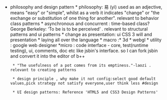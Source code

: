 * philosophy and design pattern
       * philosophy:
            易 (yì) used as an adjective, means "easy" or "simple", whilst as a verb it indicates "change" or "the exchange or substitution of one thing for another". relevant to behavior class patterns
	          * asynchronous and concurrent : time-based class?
            George Berkeley: ‘To be is to be perceived’  . relevant to structural patterns and ui patterns
                  * change as presentation: ui CSS 3 will and presentation
	          * laying all over the language
	              	* macro :* 3d
            	            * webgl
		              	* utility : google web designer
	                *micro : code interface - core, test(runtime testing), ui, comments, doc etc like jsbin's interface. so I can fork jsbin and convert it into the editor of b++

       * "The usefulness of a pot comes from its emptiness."-laozi . relevant to creating patterns

       * design principle , why make it not config:select good default values,pick strategy not satisfy everyone,user think less #design

       * UI design patterns: Reference 'HTML5 and CSS3 Design Patterns'